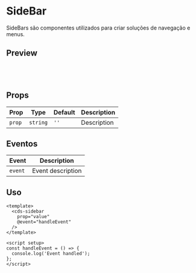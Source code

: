 # SideBar

SideBars são componentes utilizados para criar soluções de navegação e menus.

## Preview

<script setup>
import SideBar from '@/components/SideBar.vue';

const handleClick = () => {
  console.log('Component interaction');
};
</script>

<div class="demo-container">
  <SideBar />
</div>

## Props

| Prop | Type | Default | Description |
|------|------|---------|-------------|
| `prop` | `string` | `''` | Description |

## Eventos

| Event | Description |
|-------|-------------|
| `event` | Event description |

## Uso

```vue
<template>
  <cds-sidebar
    prop="value"
    @event="handleEvent"
  />
</template>

<script setup>
const handleEvent = () => {
  console.log('Event handled');
};
</script>
```

<style scoped>
.demo-container {
  padding: 20px;
  border: 1px solid var(--vp-c-border);
  border-radius: 8px;
  margin: 16px 0;
}
</style>